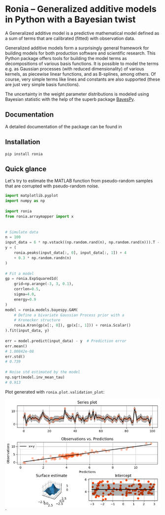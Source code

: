 # Ronia – Generalized additive models in Python with a Bayesian twist

A Generalized additive model is a predictive mathematical model defined as a sum
of terms that are calibrated (fitted) with observation data. 

Generalized additive models form a surprisingly general framework for building
models for both production software and scientific research. This Python package
offers tools for building the model terms as decompositions of various basis
functions. It is possible to model the terms e.g. as Gaussian processes (with
reduced dimensionality) of various kernels, as piecewise linear functions, and
as B-splines, among others. Of course, very simple terms like lines and
constants are also supported (these are just very simple basis functions).

The uncertainty in the weight parameter distributions is modeled using Bayesian
statistic with the help of the superb package
[BayesPy](http://www.bayespy.org/index.html).

## Documentation

A detailed documentation of the package can be found in



## Installation



``` shell
pip install ronia
```


## Quick glance

Let's try to estimate the MATLAB function from pseudo-random samples that are
corrupted with pseudo-random noise. 

``` python
import matplotlib.pyplot
import numpy as np

import ronia
from ronia.arraymapper import x


# Simulate data
n = 100
input_data = 6 * np.vstack((np.random.rand(n), np.random.rand(n))).T - 3
y = (
    ronia.peaks(input_data[:, 0], input_data[:, 1]) + 4 
    + 0.3 * np.random.randn(n)
)

# Fit a model
gp = ronia.ExpSquared1d(
    grid=np.arange(-3, 3, 0.1),
    corrlen=0.5,
    sigma=4.0,
    energy=0.9
)
model = ronia.models.bayespy.GAM(
    # Define a bivariate Gaussian Process prior with a
    # Kronecker structure
    ronia.Kron(gp(x[:, 0]), gp(x[:, 1])) + ronia.Scalar()
).fit(input_data, y)

err = model.predict(input_data) - y  # Prediction error
err.mean()
# 1.00842e-08
err.std()
# 0.739

# Noise std estimated by the model
np.sqrt(model.inv_mean_tau)
# 0.913

```

Plot generated with `ronia.plot.validation_plot`:

![Marginal posterior densities of parameters](./doc/source/quick.png "Densities")
`

<!-- ## To-be-added features -->

<!-- - **TODO** Quick model template functions (e.g. splines, GPs) -->
<!-- - **TODO** Shorter overview and examples in README. Other docs inside `docs`. -->
<!-- - **TODO** Support indicator models in plotting -->
<!-- - **TODO** Fixed ordering for GP related basis functions. -->
<!-- - **TODO** Hyperpriors for model parameters – Start from diagonal precisions. -->
<!--            Instead of `(μ, Λ)` pairs, the arguments could be just -->
<!--            BayesPy node. -->
<!-- - **TODO** Support non-linear GAM models. -->
<!-- - **TODO** Multi-dimensional observations. -->
<!-- - **TODO** Dynamically changing models. -->
